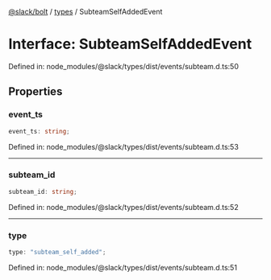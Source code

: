 [@slack/bolt](../../../../index.md) / [types](../index.md) / SubteamSelfAddedEvent

# Interface: SubteamSelfAddedEvent

Defined in: node\_modules/@slack/types/dist/events/subteam.d.ts:50

## Properties

### event\_ts

```ts
event_ts: string;
```

Defined in: node\_modules/@slack/types/dist/events/subteam.d.ts:53

***

### subteam\_id

```ts
subteam_id: string;
```

Defined in: node\_modules/@slack/types/dist/events/subteam.d.ts:52

***

### type

```ts
type: "subteam_self_added";
```

Defined in: node\_modules/@slack/types/dist/events/subteam.d.ts:51
